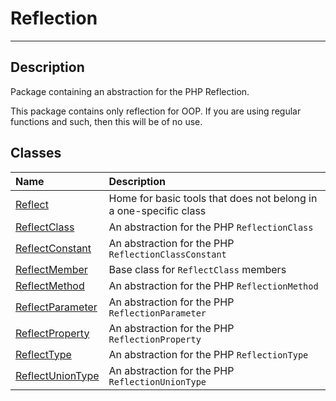 # Reflection
____

## Description
Package containing an abstraction for the PHP Reflection.

This package contains only reflection for OOP. If you are using regular functions and such, then this will be of no use.

## Classes
| Name | Description |
| :--- | :---------- |
| [Reflect](reflect-Reflect.md) | Home for basic tools that does not belong in a one-specific class |
| [ReflectClass](reflect-ReflectClass.md) | An abstraction for the PHP `ReflectionClass` |
| [ReflectConstant](reflect-ReflectConstant.md) | An abstraction for the PHP `ReflectionClassConstant` |
| [ReflectMember](reflect-ReflectMember.md) | Base class for `ReflectClass` members |
| [ReflectMethod](reflect-ReflectMethod.md) | An abstraction for the PHP `ReflectionMethod` |
| [ReflectParameter](reflect-ReflectParameter.md) | An abstraction for the PHP `ReflectionParameter` |
| [ReflectProperty](reflect-ReflectProperty.md) | An abstraction for the PHP `ReflectionProperty` |
| [ReflectType](reflect-ReflectType.md) | An abstraction for the PHP `ReflectionType` |
| [ReflectUnionType](reflect-ReflectUnionType.md) | An abstraction for the PHP `ReflectionUnionType` |
